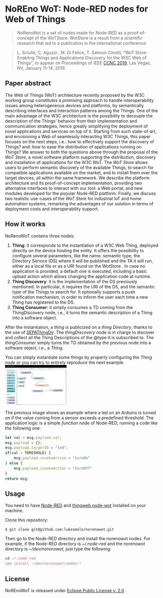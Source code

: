 # NoREno WoT: Node-RED nodes for Web of Things
>NoRenoWot is a set of nodes made for Node-RED as a proof-of-concept of the WoTStore. WotStore is a result from a scientific research that led to a publication in the international conference:

>L. Sciullo, C. Aguzzi , M. Di Felice, T. Salmon Cinotti, "WoT Store: Enabling Things and Applications
Discovery for the W3C Web of Things", to appear on Proceedings of IEEE [CCNC 2019](http://ccnc2019.ieee-ccnc.org/), Las Vegas,
NV, January 11-14, 2019.


## Paper abstract
The Web of Things (WoT) architecture recently proposed by the W3C working group constitutes a promising approach to handle interoperability issues among heterogeneous devices and platforms, by semantically describing interfaces and interaction patterns among the Things. One of the main advantage of the W3C architecture is the possibility to decouple the description of the Things' behavior from their implementation and communication strategies, hence greatly simplifying the deployment of novel applications and services on top of it. Starting from such state-of-art, and envisioning a Web of seamlessly interacting W3C Things, this paper focuses on the next steps, i.e.: how to effectively support the discovery of Things? and: how to ease the distribution of applications running on Things? We answer to both the questions above through the proposal of the *WoT Store*, a novel software platform supporting the distribution, discovery and installation of applications for the W3C WoT. The *WoT Store* allows users to perform semantic discovery of the available Things, to search for compatible applications available on the market, and to install them over the target devices, all within the same framework. We describe the platform architecture and its proof-of-concept implementation, providing two alternative interfaces to interact with our tool: a Web portal, and new modules developed for the popular Node-RED platform. Finally, we discuss two realistic use-cases of the *WoT Store* for industrial IoT and home automation systems, remarking the advantages of our solution in terms of deployment costs and interoperability support.




## How it works

NoRenoWoT contains three nodes:
1. **Thing**: it corresponds to the instantiation of a W3C Web Thing, deployed directly on the device hosting the entity. It offers the possibility to configure several parameters, like the name, semantic type, the Directory Service (DS) where it will be published and the TA it will run, either as a local file or as a URI found on the WotStore . In case no application is provided, a default one is executed, including a basic upload action which allows changing the application code at runtime.
2. **Thing Discovery**: it is the implementation of the DS previously mentioned. In particular, it requires the URI of the DS, and the semantic type of the Things to search for. It optionally supports a push notification mechanism,
in order to inform the user each time a new Thing has registered to the DS.
3. **Thing Consumer**: it simply consumes a TD coming from the ThingDiscovery node, i.e., it turns the semantic description of a Thing into a software object.

After the instantiation, a *thing* is publicized on a *thing Directory*, thanks to the use of [SEPAThingDir](https://github.com/relu91/SEPAThingDir).
The *thingDiscovery* node is in charge to discover and collect all the Thing Descriptions of the @type it is subscribed to. The *thingConsumer* simply turns the TD obtained by the previous node into a software object, i.e., a *Thing*.


You can simply instantiate some things by properly configuring the *Thing node* or you can try to entirely reproduce the next example.
<br>
<img src="/pics/nodered.png " width="40%">
<br>

The previous image shows an example where a led on an Arduino is turned on if the value coming from a sensor exceeds a predefined threshold. The application logic is a simple *function* node of Node-RED, running a code like the following one:
```javascript
let val = msg.payload.val;
msg.payload = {};
msg.payload.targetID = "led";
if(val < THRESHOLD) {
    msg.payload.invokeAction = "turnOn"
} else {
    msg.payload.invokeAction = "turnOff"
}
return msg;
```


## Usage
You need to have [Node-RED](https://nodered.org/)  and [thingweb.node-wot](https://github.com/eclipse/thingweb.node-wot) installed on your machine. 

Clone this repository:
```
$ git clone git@github.com:lukesmolo/norenowot.git
```


Then go to the Node-RED directory and install the norenowot nodes. For example, if the Node-RED directory is *~/.node-red* and the norenowot directory is *~/dev/norenowot*, just type the following:

```javascript
cd ~/.node-red
npm install ~/dev/norenowot/nodes/*

```


## License
NoREnoWoT is released under [Eclipse Public License v. 2.0](http://www.eclipse.org/legal/epl-2.0) .
